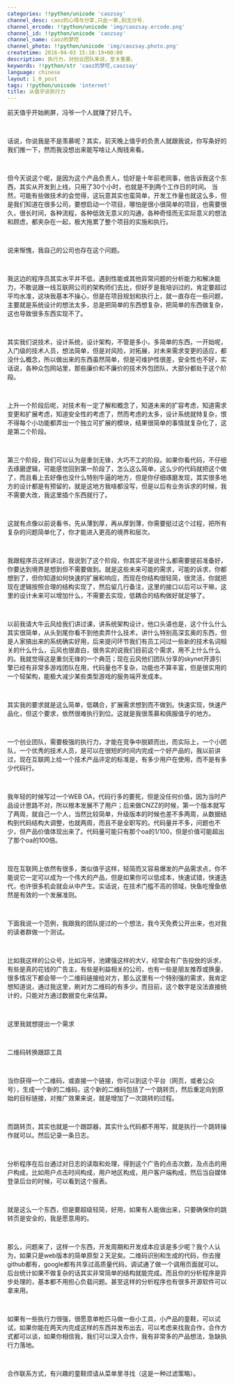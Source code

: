 ```yaml
---
categories: !!python/unicode 'caozsay'
channel_desc: caoz的心得与分享,只此一家,别无分号.
channel_ercode: !!python/unicode 'img/caozsay.ercode.png'
channel_id: !!python/unicode 'caozsay'
channel_name: caoz的梦呓
channel_photo: !!python/unicode 'img/caozsay.photo.png'
createtime: 2016-04-03 15:18:19+00:00
description: 执行力，对创业团队来说，至关重要。
keywords: !!python/str 'caoz的梦呓,caozsay'
language: chinese
layout: 1_0_post
tags: !!python/unicode 'internet'
title: 从值乎谈执行力
---
```

<div class="rich_media_content" id="js_content">
<p>
         前天值乎开始刷屏，冯爷一个人就赚了好几千。
        </p>
<p>
<br/>
</p>
<p>
         话说，你说我是不是羡慕呢？其实，前天晚上值乎的负责人就跟我说，你写条好的我们推一下，然而我没想出来能写啥让人掏钱来看。
        </p>
<p>
<br/>
</p>
<p>
         但今天说这个呢，是因为这个产品负责人，恰好是十年前老同事，他告诉我这个东西，其实从开发到上线，只用了30个小时，也就是不到两个工作日的时间。 当然，可能有些做技术的会觉得，这玩意其实也蛮简单，开发工作量也就这么多，但是我们知道在很多公司，要想启动一个项目，哪怕是很小很简单的项目，也需要很久，很长时间，各种流程，各种低效无意义的沟通，各种奇怪而无实际意义的想法和顾虑，都夹杂在一起，极大拖累了整个项目的实施和执行。
        </p>
<p>
<br/>
</p>
<p>
         说来惭愧，我自己的公司也存在这个问题。
        </p>
<p>
<br/>
</p>
<p>
         我这边的程序员其实水平并不低，遇到性能或其他异常问题的分析能力和解决能力，不敢说跟一线互联网公司的架构师们去比，但好歹是我培训过的，肯定要超过平均水准，这块我基本不操心，但是在项目规划和执行上，就一直存在一些问题，主要就是系统设计的想法太多，总是把简单的东西想复杂，把简单的东西做复杂，这也导致很多东西实现不了。
        </p>
<p>
<br/>
</p>
<p>
         其实我们说技术，设计系统，设计架构，不管是多小，多简单的东西，一开始呢，入门级的技术人员，想法简单，但是对风险，对拓展，对未来需求变更的适应，都没什么概念，所以做出来的东西虽然简单，但是可维护性很差，安全性也不好，实话说，各种众包网站里，那些廉价和不廉价的技术外包团队，大部分都处于这个阶段。
        </p>
<p>
<br/>
</p>
<p>
         上升一个阶段后呢，对技术有一定了解和概念了，知道未来的扩容考虑，知道需求变更和扩展考虑，知道安全性的考虑了，然而考虑的太多，设计系统就特复杂，恨不得每个小功能都弄出一个独立可扩展的模块，结果很简单的事情就复杂化了，这是第二个阶段。
        </p>
<p>
<br/>
</p>
<p>
         第三个阶段，我们可以认为是重剑无锋，大巧不工的阶段。如果你看代码，不仔细去琢磨逻辑，可能感觉回到第一阶段了，怎么这么简单，这么少的代码就把这个做了，而且看上去好像也没什么特别牛逼的地方，但是你仔细琢磨发现，其实很多地方的设计都是有预留的，就是这地方我啥都没写，但是以后有业务诉求的时候，我不需要大改，我这里插个东西就行了。
        </p>
<p>
<br/>
</p>
<p>
         这就有点像以前说看书，先从薄到厚，再从厚到薄，你需要挺过这个过程，把所有复杂的问题简单化了，你才能进入更高的境界和层次。
        </p>
<p>
<br/>
</p>
<p>
         我跟程序员这样讲过，我说到了这个阶段，你其实不是说什么都需要提前准备好，你要达到境界是想到但不需要做到。就是这些未来可能的需求，可能的诉求，你都想到了，但你知道如何快速的扩展和响应，而现在你结构很轻简，很灵活，你就把现在逻辑按照合理的结构实现了，然后留几行备注，这里的接口以后可以干嘛，这里的设计未来可以增加什么，不需要去实现，低耦合的结构做好就足够了。
        </p>
<p>
<br/>
</p>
<p>
         以前我请大牛云风给我们讲过课，讲系统架构设计，他口头语也是，这个什么什么其实很简单，从头到尾你看不到他卖弄什么技术，讲什么特别高深玄奥的东西，但是人家搞出来的系统确实好用，后来提问环节我们有员工问过一些新的技术名词相关的什么什么，云风也很直白，很务实的说我们目前这个需求，用不上什么什么的。我就觉得这是重剑无锋的一个典范；现在云风他们团队分享的skynet开源引擎已经有非常多游戏团队在用，代码量也不复杂，功能也不算丰富，但是很实用的一个轻架构，能极大减少某些类型游戏的服务端开发成本。
        </p>
<p>
<br/>
</p>
<p>
         其实我的要求就是这么简单，低耦合，扩展需求想到而不做到。快速实现，快速产品化，但这个要求，依然很难执行到位。这就是我很羡慕和佩服值乎的地方。
        </p>
<p>
<br/>
</p>
<p>
         一个创业团队，需要极强的执行力，才能在竞争中脱颖而出，而实际上，一个小团队，一个优秀的技术人员，是可以在很短的时间内完成一个好产品的，我以前讲过，现在互联网上给一个技术产品评定的标准是，有多少用户在使用，而不是有多少代码行。
        </p>
<p>
<br/>
</p>
<p>
         我年轻的时候写过一个WEB OA，代码行多的要死，但是没任何价值，因为当时产品设计思路不对，所以根本发展不了用户；后来做CNZZ的时候，第一个版本就写了两周，就自己一个人，当然比较简单，升级版本的时候也差不多两周，从数据结构到代码结构大调整，也就两周，而且不是全职写的。代码量并不多，问题也不少，但产品价值体现出来了。代码量可能只有那个oa的1/100，但是价值可能超出了那个oa的100倍。
        </p>
<p>
<br/>
</p>
<p>
         现在互联网上依然有很多，类似值乎这样，轻简而又容易爆发的产品需求点，你不能说它一定可以成为一个伟大的产品，但是如果你可以低成本，快速试错，快速迭代，也许很多机会就会从中产生。实话说，在技术门槛不高的领域，快鱼吃慢鱼依然是有效的一个发展准则。
        </p>
<p>
<br/>
</p>
<p>
         下面我说一个范例，我跟我的团队提过的一个想法，我今天免费公开出来，也对我的读者群做一个测试。
        </p>
<p>
<br/>
</p>
<p>
         比如我这样的公众号，比如冯爷，池建强这样的大V，经常会有广告投放的诉求，有些是真的花钱的广告主，有些是利益相关的公司，也有一些是朋友推荐或换量，很多情况下都会带一个二维码链接给对方，那么这里有一个特别强的需求，我肯定想知道说，通过我这里，刷对方二维码的有多少。而目前，这个数字是没法直接统计的，只能对方通过数据变化来估算。
        </p>
<p>
<br/>
</p>
<p>
         这里我就想提出一个需求
        </p>
<p>
<br/>
</p>
<p>
         二维码转换跟踪工具
        </p>
<p>
<br/>
</p>
<p>
         当你获得一个二维码，或直接一个链接，你可以到这个平台（网页，或者公众号），生成一个新的二维码，这个新的二维码包括了一个跳转页，然后重定向到原始的目标链接，对推广效果来说，就是增加了一次跳转的过程。
        </p>
<p>
<br/>
</p>
<p>
         而跳转页，其实也就是一个跟踪器，其实什么代码都不用写，就是执行一个跳转操作就可以。然后记录一条日志。
        </p>
<p>
<br/>
</p>
<p>
         分析程序在后台通过对日志的读取和处理，得到这个广告的点击次数，及点击的用户构成，比如用户点击时间构成，用户地区构成，用户客户端构成，然后当自媒体登录后台的时候，可以看到这个报表。
        </p>
<p>
<br/>
</p>
<p>
         就是这么一个东西，但是要超级轻简，好用，如果有人能做出来，只要确保你的跳转页是安全的，我是愿意用的。
        </p>
<p>
<br/>
</p>
<p>
         那么，问题来了，这样一个东西，开发周期和开发成本应该是多少呢？我个人认为，如果只是web版本的简单原型２天足矣。二维码识别和生成的代码，你去搜github都有，google都有共享过高质量代码，调试通了做一个调用页面就可以。后台统计如果不做复杂的话其实非常简单的结构就能完成。而且你的分析程序是异步处理的，基本都不用担心负载问题。甚至这样的分析程序也有很多开源软件可以拿来用。
        </p>
<p>
<br/>
</p>
<p>
         如果有一些执行力很强，很愿意单枪匹马做一些小工具，小产品的童鞋，可以试试，如果你能在两天内完成这样的东西并发布出去，可以考虑来找我合作，合作方式都可以谈，如果你相信我，我们可以深入合作，我有非常多的产品想法，急缺执行力落地。
        </p>
<p>
<br/>
</p>
<p>
         合作联系方式，有兴趣的童鞋烦请从菜单里寻找（这是一种过滤策略）。
        </p>
<p>
<br/>
</p>
</div>